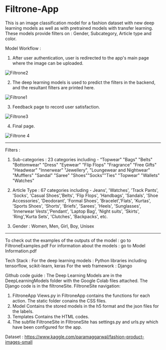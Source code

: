 # Filtrone-App

This is an image classification model for a fashion dataset with new deep learning models as well as with pretrained models with transfer learning. These models provide filters on : Gender, Subcategory, Article type and color.


Model Workflow :
1. After user authentication, user is redirected to the app's main page where the image can be uploaded. 

![Filtrone2](https://user-images.githubusercontent.com/67814929/144272922-8c30dedc-2487-4f54-a534-2f18dfc92f27.png)

2. The deep learning models is used to predict the filters in the backend, and the resultant filters are printed here.

![Filtrone1](https://user-images.githubusercontent.com/67814929/144272905-f5ebfd86-5914-449e-b33d-6168f4334232.png)

3. Feedback page to record user satisfaction.

![Filtrone3](https://user-images.githubusercontent.com/67814929/144272936-9446ec20-7f94-483e-8a38-2e22ed35069a.png)

4. Final page.

![Filtrone 4](https://user-images.githubusercontent.com/67814929/144272947-a81886c8-c402-4974-bc38-65bbf9c0cbcc.png)

__________________________________________________________________________________________________________________________________________________________________

Filters :
1. Sub-categories : 23 categories including - “Topwear" "Bags" "Belts" "Bottomwear" "Dress" "Eyewear" "Flip Flops" "Fragrance" "Free Gifts" "Headwear" "Innerwear" "Jewellery", "Loungewear and Nightwear" "Mufflers" "Sandal" "Saree" "Shoes""Socks""Ties" "Topwear" "Wallets" "Watches"

2. Article Type : 67 categories including - Jeans', 'Watches', 'Track Pants', 'Socks', 'Casual Shoes','Belts', 'Flip Flops', 'Handbags', 'Sandals', 'Shoe Accessories', 'Deodorant', 'Formal Shoes', 'Bracelet','Flats', 'Kurtas', 'Sports Shoes', 'Shorts', 'Briefs', 'Sarees', 'Heels', 'Sunglasses', 'Innerwear Vests','Pendant', 'Laptop Bag', 'Night suits', 'Skirts', 'Ring','Kurta Sets', 'Clutches', 'Backpacks', etc.

3. Gender : Women, Men, Girl, Boy, Unisex
__________________________________________________________________________________________________________________________________________________________________

To check out the examples of the outputs of the model : go to FiltroneExamples.pdf
For information about the models : go to Model Information.pdf

Tech Stack :
For the deep learning models : 
Python libraries including tensorflow, scikit-learn, keras
For the web framework :
Django

Github code guide :
The Deep Learning Models are in the DeepLearningModels folder with the Google Colab files attached.
The Django code is in the filtroneSite.
FiltroneSite navigation:
1. FiltroneApp
Views.py in FiltroneApp contains the functions for each action.
The static folder conains the CSS files.
2. Model
Contains the stored models in the h5 format and the json files for the labels.
3. Templates
Contains the HTML codes.
4. The subfile FiltroneSite in FIltroneSite has settings.py and urls.py which have been configured for the app.

Dataset : https://www.kaggle.com/paramaggarwal/fashion-product-images-small
